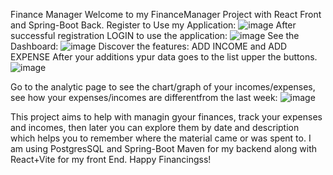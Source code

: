 Finance Manager
Welcome to my FinanceManager Project with React Front and Spring-Boot Back.
Register to Use my Application:
![image](https://github.com/user-attachments/assets/e229cfa4-5510-4cda-9716-d9e2bfdc2287)
After successful registration LOGIN to use the application:
![image](https://github.com/user-attachments/assets/533283b6-7fac-4452-9d5c-2a9e57090ccc)
See the Dashboard:
![image](https://github.com/user-attachments/assets/acf212af-6e5c-446c-b014-7c88269e1d1b)
Discover the features:
ADD INCOME and ADD EXPENSE
After your additions ypur data goes to the list upper the buttons.
![image](https://github.com/user-attachments/assets/6a1f8522-6033-47b4-adaf-da1633a31ed0)

Go to the analytic page to see the chart/graph of your incomes/expenses, see how your expenses/incomes are differentfrom the last week:
![image](https://github.com/user-attachments/assets/aaa17a0e-77b0-4899-ad87-b3911a8648dc)

This project aims to help with managin gyour finances, track your expenses and incomes, then later you can explore them by date and description which helps you to remember where the material came or was spent to. I am using PostgresSQL and Spring-Boot Maven for my backend along with React+Vite for my front End. Happy Financingss!
